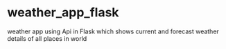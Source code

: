 # weather_app_flask
weather app using Api in Flask which shows current and forecast weather details of all places in world
